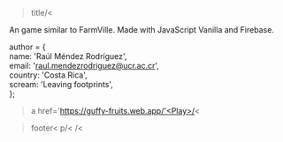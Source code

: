 >title<Guffy Fruits>/<

An game similar to FarmVille.
Made with JavaScript Vanilla and Firebase.

author = {<br>
	name: 'Raúl Méndez Rodríguez',<br>
	email: 'raul.mendezrodriguez@ucr.ac.cr',<br>
	country: 'Costa Rica',<br>
	scream: 'Leaving footprints',<br>
};

>a href='https://guffy-fruits.web.app/'<Play>/<

>footer<
  >p<Also available on Google Play>/<
>/<

